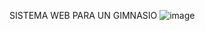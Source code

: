 SISTEMA WEB PARA UN GIMNASIO
![image](https://github.com/DarkCode21/SistamaWeb_Gym/assets/90573380/72a019fd-ce67-4249-b466-c5ba303c52f4)

